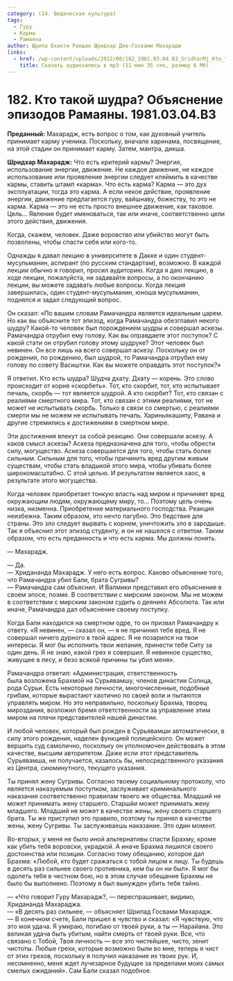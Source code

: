 ```yaml
---
category: (14. Ведическая культура)
tags:
  - Гуру
  - Карма
  - Рамаяна
author: Шрила Бхакти Ракшак Шридхар Дев-Госвами Махарадж
links:
  - href: /wp-content/uploads/2012/08/182_1981.03.04.B3_SridharMj_Kto_takoy_shudra_Obyasneniye_epizodov_Ramayany.mp3
    title: Скачать аудиозапись в mp3 (11 мин 35 сек, размер 6 Мб)
---
```


# 182. Кто такой шудра? Объяснение эпизодов Рамаяны. 1981.03.04.B3

**Преданный:** Махарадж, есть вопрос о том, как духовный учитель принимает карму ученика. Поскольку, вначале харинама, посвящение, на этой стадии он принимает карму. Затем, мантра, дикша.

**Шридхар Махарадж:** Что есть критерий кармы? Энергия, использование энергии, движение. Не каждое движение, не каждое использование или проявление энергии следует клеймить в качестве кармы, ставить штамп «карма». Что есть карма? Карма — это дух эксплуатации, тогда это карма. А если некое действие, проявление энергии, движение предлагается гуру, вайшнаву, божеству, то это не карма. Карма — это не есть просто внешнее движение, как таковое. Цель… Явление будет именоваться, так или иначе, соответственно цели этого действия, движения.

Когда, скажем, человек. Даже воровство или убийство могут быть позволены, чтобы спасти себя или кого-то.

Однажды я давал лекцию в университете в Дакке и один студент-мусульманин, аспирант (по русским стандартам), возможно. В каждой лекции обычно я говорил, просил аудиторию. Когда я даю лекцию, в ходе лекции, пожалуйста, не задавайте вопросы, а по окончанию лекции, вы можете задавать любые вопросы. Когда лекция завершилась, один студент-мусульманин, юноша мусульманин, поднялся и задал следующий вопрос.

Он сказал: «По вашим словам Рамачандра является идеальным царем. Но как вы объясните тот эпизод, когда Рамачандра обезглавил некого шудру? Какой-то человек был порождением шудры и совершал аскезы. Рамачандра отрубил ему голову. Как вы оправдаете этот поступок? С какой стати он отрубил голову этому шудруке? Этот человек был невинен. Он все лишь на всего совершал аскезу. Поскольку он от рождения, по рождению, был шудрой, то Рамачандра отрубил ему голову по совету Васиштхи. Как вы можете оправдать этот поступок?»

Я ответил. Кто есть шудра? Шудча дхату. Дхату — корень. Это слово происходит от корня «скорбеть». Тот, кто скорбит, тот, кто испытывает печаль, скорбь — тот является шудрой. А кто скорбит? Тот, кто связан с реалиями смертного мира. Тот, кто связан с этими реалиями, тот не может не испытывать скорбь. Только в связи со смертью, с реалиями смерти мы не можем не испытывать печаль. Хариньякашипу, Равана и другие стремились к достижениям в смертном мире.

Эти достижения влекут за собой реакцию. Они совершали аскезу. А каков смысл аскезы? Аскеза предназначена для того, чтобы обрести силу, могущество. Аскеза совершается для того, чтобы стать более сильным. Сильным для того, чтобы причинить вред другим живым существам, чтобы стать владыкой этого мира, чтобы убивать более широкомасштабно. С этой целью. И результатом является хаос, в результате этого могущества.

Когда человек приобретает тонкую власть над миром и причиняет вред окружающим людям, окружающему миру, то… Поэтому цель очень низка, низменна. Приобретение материального господства. Реакция неизбежна. Таким образом, это нечто пагубно. Это бедствие для страны. Это зло следует вырвать с корнем, уничтожить зло в зародыше. Так я объяснил этот эпизод студенту, и он не нашелся с ответом. Таким образом, что есть преданность и что есть карма. Мы должны понять.

— Махарадж.

— Да.\
— Хридананда Махарадж. У него есть вопрос. Каково объяснение того, что Рамачандра убил Бали, брата Сугривы?\
— Рамачандра сам объяснил. И Валмики представил его объяснение в своем эпосе, поэме. В соответствии с мирским законом. Мы не можем в соответствии с мирским законом судить о деяниях Абсолюта. Так или иначе, Рамачандра дал объяснение своему поступку.

Когда Бали находился на смертном одре, то он призвал Рамачандру к ответу. «Я невинен, — сказал он, — я не причинил тебе вред. Я не совершал ничего дурного в твой адрес. Я не позарился на твои интересы. Я мог бы исполнить твои желания, принести тебе Ситу за один день. Я не знаю, какой грех я совершил. Я невинное существо, живущее в лесу, и безо всякой причины ты убил меня».

Рамачандра ответил: «Администрация, ответственность была возложена Брахмой на Сурьявамшу, членов династии Солнца, рода Сурьи. Есть некоторые личности, многочисленные, подобные грибам, которые вырастают хаотично по своей воли и пытаются управлять миром. Но это неправильно, поскольку Брахма, творец мироздания, возложил бремя ответственности за управление этим миром на плечи представителей нашей династии.

И любой человек, который был рожден в Сурьявамши автоматически, в силу этого рождения, наделен функцией полицейского. Он может вершить суд самолично, поскольку он уполномочен действовать в этом качестве, высшим авторитетом. Даже если этот представитель Сурьявамша, не получается, казалось бы, непосредственного указания из Центра, сиюминутного, текущего указания.

Ты принял жену Сугривы. Согласно твоему социальному протоколу, что является наказуемым поступком, заслуживает криминального наказания соответственно правилам твоего же общества. Младший не может принимать жену старшего. Старшйи может принимать жену младшего. Младший не может в качестве жены, жену своего старшего брата. Ты же приступил это правило, поэтому ты принял в качестве жены, жену Сугривы. Ты заслуживаешь наказание. Это один момент.

Во-вторых, у меня не было иной альтернативы спасти Брахму, кроме как убить тебя воровски, украдкой. А иначе Брахма лишился своего достоинства или позиции. Согласно тому обещанию, которое дал Брахма: «Любой, кто будет сражаться с тобой лицом к лицу. Ты будешь в десять раз сильнее своего противника, кем бы он ни был». Я мог бы одолеть тебя в честном бою, но в этом случае обещание Брахмы не было бы выполнено. Поэтому я был вынужден убить тебя тайно.

— «Что говорит Гуру Махарадж?, — переспрашивает, видимо, Хридананда Махараджа.\
— «В десять раз сильнее, — объясняет Шрипад Госвами Махарадж.\
— В конечном счете, Бали пришел в чувство и сказал: «Я чувствую, что это моя удача. Я умираю, погибаю от твоей руки, а ты — Нарайана. Это великая удача быть убитым, найти смерть от твоей руки. Все, что связано с Тобой, Твоя личность — все это чистейшее, чисто, зенит чистоты. Любые грехи, которые возможно были во мне, теперь я чист от этих грехов, поскольку я получил наказание их твоих рук. И, несомненно, меня ждет лучезарное будущее за пределами моих самых смелых ожиданий». Сам Бали сказал подобное.

